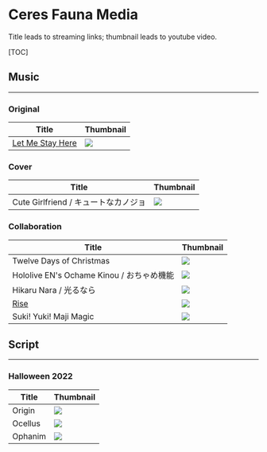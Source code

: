 # Ceres Fauna Media
Title leads to streaming links; thumbnail leads to youtube video.

[TOC]

## Music
---
### Original
| Title | Thumbnail |
|-----|-----|
[Let Me Stay Here](https://cover.lnk.to/letmestayhere) | [![](https://i.ytimg.com/vi_webp/0RMVJTLZOzQ/maxresdefault.webp)](https://youtu.be/0RMVJTLZOzQ) 

### Cover
| Title | Thumbnail |
|-----|-----|
Cute Girlfriend / キュートなカノジョ | [![](https://i.ytimg.com/vi_webp/IdgKmhbsZt0/maxresdefault.webp)](https://youtu.be/IdgKmhbsZt0)

### Collaboration
| Title | Thumbnail |
|-----|-----|
Twelve Days of Christmas | [![](https://i.ytimg.com/vi_webp/kPyLnwSXqkA/maxresdefault.webp)](https://youtu.be/kPyLnwSXqkA)
Hololive EN's Ochame Kinou / おちゃめ機能 | [![](https://i1.ytimg.com/vi/uFJHdT_ie9U/hqdefault.jpg)](https://youtu.be/uFJHdT_ie9U)
Hikaru Nara / 光るなら | [![](https://i.ytimg.com/vi/U-9M-BjFYMc/maxresdefault.jpg)](https://youtu.be/U-9M-BjFYMc)
[Rise](https://cover.lnk.to/Rise) | [![](https://i.ytimg.com/vi/jHibTDJlTJw/maxresdefault.jpg)](https://youtu.be/jHibTDJlTJw)
Suki! Yuki! Maji Magic | [![](https://i.ytimg.com/vi_webp/bbJqGGRQ32k/maxresdefault.webp)](https://youtu.be/bbJqGGRQ32k)

## Script
---
### Halloween 2022
| Title | Thumbnail |
|-----|-----|
Origin | [![](https://i.ytimg.com/vi/jFxm5Qq7Grs/maxresdefault.jpg)](https://youtu.be/jFxm5Qq7Grs)
Ocellus | [![](https://i.ytimg.com/vi/vpuB8vYnvIA/maxresdefault.jpg)](https://youtu.be/vpuB8vYnvIA)
Ophanim | [![](https://i.ytimg.com/vi/OR9pvITHH24/maxresdefault.jpg)](https://youtu.be/OR9pvITHH24)
